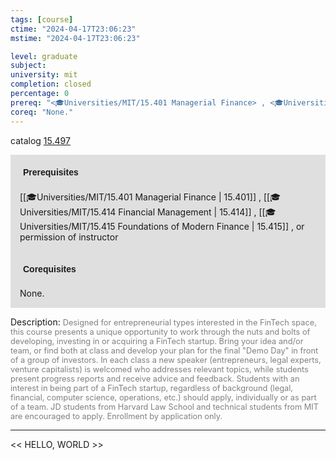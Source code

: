 ```yaml
---
tags: [course]
ctime: "2024-04-17T23:06:23"
mstime: "2024-04-17T23:06:23"

level: graduate
subject: 
university: mit
completion: closed
percentage: 0
prereq: "<🎓Universities/MIT/15.401 Managerial Finance> , <🎓Universities/MIT/15.414 Financial Management> , <🎓Universities/MIT/15.415 Foundations of Modern Finance> , or permission of instructor"
coreq: "None."
---
```


catalog [15.497](http://student.mit.edu/catalog/m15b.html#15.497)

<span style="display: block; padding: 15px; background-color: rgb(100, 100, 100, 0.2);"><font id="m_prereq1182_0" style="display: block; font-family: Arial, sans-serif; font-weight: bold; padding: 5px">Prerequisites</font><br><span id="prereq1182_0">[[🎓Universities/MIT/15.401 Managerial Finance | 15.401]] , [[🎓Universities/MIT/15.414 Financial Management | 15.414]] , [[🎓Universities/MIT/15.415 Foundations of Modern Finance | 15.415]] , or permission of instructor</span></span>
<span style="display: block; padding: 15px; background-color: rgb(100, 100, 100, 0.2);"><font id="m_coreq1182_0" style="display: block; font-family: Arial, sans-serif; font-weight: bold; padding: 5px">Corequisites</font><br><span id="coreq1182_0">None.</span></span>

<font style="">Description:</font>
<font style="color: grey; font-size: 0.8rem;">Designed for entrepreneurial types interested in the FinTech space, this course presents a unique opportunity to work through the nuts and bolts of developing, investing in or acquiring a FinTech startup. Bring your idea and/or team, or find both at class and develop your plan for the final "Demo Day" in front of a group of investors. In each class a new speaker (entrepreneurs, legal experts, venture capitalists) is welcomed who addresses relevant topics, while students present progress reports and receive advice and feedback. Students with an interest in being part of a FinTech startup, regardless of background (legal, financial, computer science, operations, etc.) should apply, individually or as part of a team. JD students from Harvard Law School and technical students from MIT are encouraged to apply. Enrollment by application only.</font>



---

<< HELLO, WORLD >>
